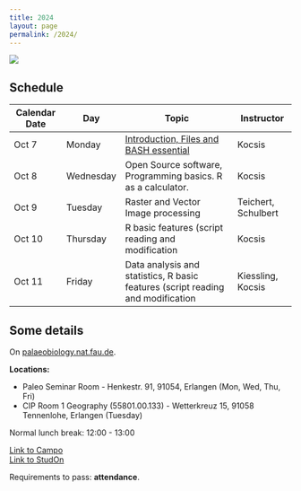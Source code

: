 ```yaml
---
title: 2024
layout: page
permalink: /2024/
---
```


![](https://palaeobiology.nat.fau.de/images/courses/big/computers.jpg)

## Schedule

| Calendar Date | Day       | Topic                                                                               | Instructor          |
|---------------|-----------|-------------------------------------------------------------------------------------|---------------------|
| Oct 7         | Monday    | [Introduction, Files and BASH essential]({{site.url}}{{site.baseurl}}/2024/monday/) | Kocsis              |
| Oct 8         | Wednesday | Open Source software, Programming basics. R as a calculator.                        | Kocsis                     |
| Oct 9         | Tuesday   | Raster and Vector Image processing                                                  | Teichert, Schulbert |
| Oct 10        | Thursday  | R basic features (script reading and modification                                   |      Kocsis               |
| Oct 11        | Friday    | Data analysis and statistics, R basic features (script reading and modification     |Kiessling, Kocsis                     |

## Some details 


On [palaeobiology.nat.fau.de](https://palaeobiology.nat.fau.de/program/courses/computers/).

**Locations:**   
- Paleo Seminar Room - Henkestr. 91, 91054, Erlangen (Mon, Wed, Thu, Fri)
- CIP Room 1 Geography (55801.00.133) - Wetterkreuz 15, 91058 Tennenlohe, Erlangen (Tuesday)

Normal lunch break: 12:00 - 13:00 

[Link to Campo](https://www.campo.fau.de/qisserver/pages/startFlow.xhtml?_flowId=detailView-flow&unitId=91654&periodId=397&navigationPosition=studiesOffered,searchCourses)  
[Link to StudOn](https://www.studon.fau.de/crs5831442.html)  

Requirements to pass: **attendance**. 


